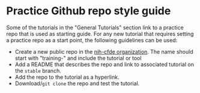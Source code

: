 # Practice Github repo style guide

Some of the tutorials in the "General Tutorials" section link to a practice repo that is used as starting guide. For any new tutorial that requires setting a practice repo as a start point, the following guidelines can be used:

- Create a new public repo in the [nih-cfde organization](https://github.com/nih-cfde/). The name should start with "training-" and include the tutorial or tool 
- Add a README that describes the repo and link to associated tutorial on the `stable` branch.
- Add the repo to the tutorial as a hyperlink.
- Download/`git clone` the repo and test the tutorial. 
